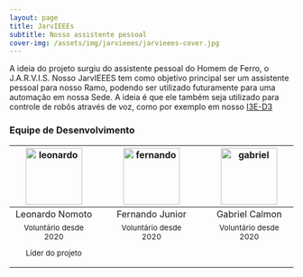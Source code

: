 ```yaml
---
layout: page
title: JarvIEEEs
subtitle: Nosso assistente pessoal
cover-img: /assets/img/jarvieees/jarvieees-cover.jpg
---
```


A ideia do projeto surgiu do assistente pessoal do Homem de Ferro, o J.A.R.V.I.S. Nosso JarvIEEES tem como objetivo principal ser um assistente pessoal para nosso Ramo, podendo ser utilizado futuramente para uma automação em nossa Sede. A ideia é que ele também seja utilizado para controle de robôs através de voz, como por exemplo em nosso [I3E-D3](https://ieeecimatec.github.io/project-i3e_d3/)


### Equipe de Desenvolvimento
<div class="row">
  <div class=" col-xl-auto offset-xl-0 col-lg-4 offset-lg-0">
    <div class="mobile-side-scroller">
      <table class="table-borderless highlight">
        <thead>
          <tr>
            <th><center><img src="{{ 'assets/img/voluntarios/leonardo_nomoto.png' | relative_url }}" width="100" alt="leonardo" class="img-fluid rounded-circle" /></center></th>
            <th></th>
            <th><center><img src="{{ 'assets/img/voluntarios/fernando_junior.png' | relative_url }}" width="100" alt="fernando" class="img-fluid rounded-circle"/></center></th>
            <th></th>
            <th><center><img src="{{ 'assets/img/voluntarios/gabriel_calmon.png' | relative_url }}" width="100" alt="gabriel" class="img-fluid rounded-circle" /></center></th>
          </tr>
        </thead>
        <tbody>
          <tr class="font-weight-bolder" style="text-align: center margin-top: 0">
            <td width="33%"><center>Leonardo Nomoto</center></td>
            <td></td>
            <td width="33%"><center>Fernando Junior</center></td>
            <td></td>
            <td width="33%"><center>Gabriel Calmon</center></td>
          </tr>
          <tr style="text-align: center" >
            <td style="vertical-align: top"><small><center>Voluntário desde 2020 <p/> Líder do projeto</center></small></td>
            <td></td>
            <td style="vertical-align: top"><small><center>Voluntário desde 2020</center></small></td>
            <td></td>
            <td style="vertical-align: top"><small><center>Voluntário desde 2020</center></small></td>
          </tr>
        </tbody>
      </table>
    </div>
  </div>
</div>
